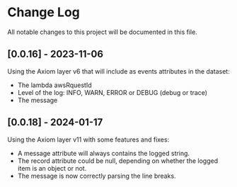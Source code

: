 # Change Log
All notable changes to this project will be documented in this file.

## [0.0.16] - 2023-11-06

Using the Axiom layer v6 that will include as events attributes in the dataset:
- The lambda awsRquestId
- Level of the log: INFO, WARN, ERROR or DEBUG (debug or trace)
- The message

## [0.0.18] - 2024-01-17

Using the Axiom layer v11 with some features and fixes:
- A message attribute will always contains the logged string.
- The record attribute could be null, depending on whether the logged item is an object or not.
- The message is now correctly parsing the line breaks.